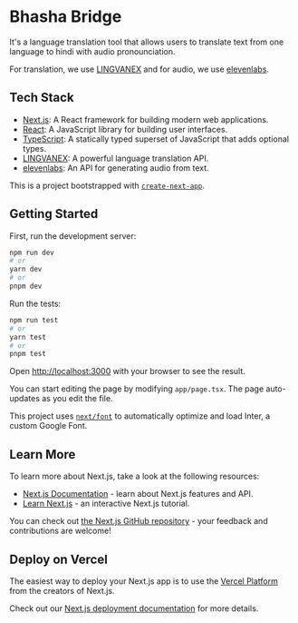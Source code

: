 # Bhasha Bridge

It's a language translation tool that allows users to translate text from one language to hindi with audio pronounciation.

For translation, we use [LINGVANEX](https://lingvanex.com/) and for audio, we use [elevenlabs](https://elevenlabs.io/).

## Tech Stack


- [Next.js](https://nextjs.org/): A React framework for building modern web applications.
- [React](https://reactjs.org/): A JavaScript library for building user interfaces.
- [TypeScript](https://www.typescriptlang.org/): A statically typed superset of JavaScript that adds optional types.
- [LINGVANEX](https://lingvanex.com/): A powerful language translation API.
- [elevenlabs](https://elevenlabs.io/): An API for generating audio from text.


This is a project bootstrapped with [`create-next-app`](https://github.com/vercel/next.js/tree/canary/packages/create-next-app).

## Getting Started

First, run the development server:

```bash
npm run dev
# or
yarn dev
# or
pnpm dev
```

Run the tests:

```bash
npm run test
# or
yarn test
# or
pnpm test
```


Open [http://localhost:3000](http://localhost:3000) with your browser to see the result.

You can start editing the page by modifying `app/page.tsx`. The page auto-updates as you edit the file.

This project uses [`next/font`](https://nextjs.org/docs/basic-features/font-optimization) to automatically optimize and load Inter, a custom Google Font.

## Learn More

To learn more about Next.js, take a look at the following resources:

- [Next.js Documentation](https://nextjs.org/docs) - learn about Next.js features and API.
- [Learn Next.js](https://nextjs.org/learn) - an interactive Next.js tutorial.

You can check out [the Next.js GitHub repository](https://github.com/vercel/next.js/) - your feedback and contributions are welcome!

## Deploy on Vercel

The easiest way to deploy your Next.js app is to use the [Vercel Platform](https://vercel.com/new?utm_medium=default-template&filter=next.js&utm_source=create-next-app&utm_campaign=create-next-app-readme) from the creators of Next.js.

Check out our [Next.js deployment documentation](https://nextjs.org/docs/deployment) for more details.
